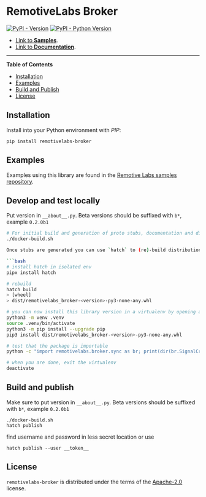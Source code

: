 # RemotiveLabs Broker

[![PyPI - Version](https://img.shields.io/pypi/v/remotivelabs-broker.svg)](https://pypi.org/project/remotivelabs-broker)
[![PyPI - Python Version](https://img.shields.io/pypi/pyversions/remotivelabs-broker.svg)](https://pypi.org/project/remotivelabs-broker)

- [Link to **Samples**](https://github.com/remotivelabs/remotivelabs-samples/tree/main/python).
- [Link to **Documentation**](https://docs.remotivelabs.com/apis/python/remotivelabs/broker).

-----

**Table of Contents**

- [Installation](#installation)
- [Examples](#examples)
- [Build and Publish](#build-and-publish)
- [License](#license)

## Installation

Install into your Python environment with _PIP_:

    pip install remotivelabs-broker

## Examples

Examples using this library are found in the [Remotive Labs samples repository](https://github.com/remotivelabs/remotivelabs-samples).


## Develop and test locally

Put version in `__about__.py`. Beta versions should be suffixed with `b*`, example `0.2.0b1`

```bash
# For initial build and generation of proto stubs, documentation and distribution package
./docker-build.sh

Once stubs are generated you can use `hatch` to (re)-build distribution package. Use e.g. [pipx](https://github.com/pypa/pipx) to install `hatch`.

```bash
# install hatch in isolated env
pipx install hatch

# rebuild
hatch build
> [wheel]
> dist/remotivelabs_broker-<version>-py3-none-any.whl

# you can now install this library version in a virtualenv by opening a new terminal and doing:
python3 -m venv .venv
source .venv/bin/activate
python3 -m pip install --upgrade pip
pip3 install dist/remotivelabs_broker-<version>-py3-none-any.whl

# test that the package is importable
python -c "import remotivelabs.broker.sync as br; print(dir(br.SignalCreator))"

# when you are done, exit the virtualenv
deactivate
```

## Build and publish

Make sure to put version in `__about__.py`. Beta versions should be suffixed with `b*`, example `0.2.0b1`

```
./docker-build.sh
hatch publish
```
find username and password in less secret location
or use
```
hatch publish --user __token__
```
## License

`remotivelabs-broker` is distributed under the terms of the [Apache-2.0](https://spdx.org/licenses/Apache-2.0.html) license.
